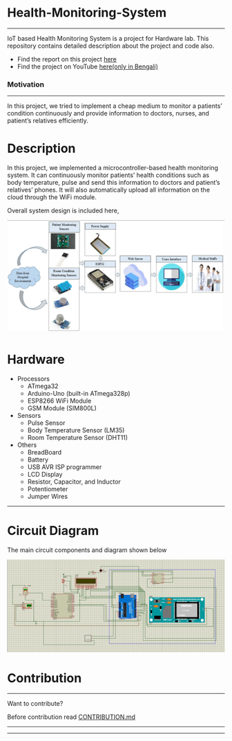 # Health-Monitoring-System

---



IoT based Health Monitoring System is a project for Hardware lab. This repository contains detailed description about the project and code also.

*   Find the report on this project [here](./Presentation/Report%20on%20Health%20Monitoring%20System.pdf)
*   Find the project on YouTube [here(only in Bengali)](https://www.youtube.com/watch?v=d_PLmtr2TyY&ab_channel=MaishaRahman)



### Motivation

---

In this project, we tried to implement a cheap medium to monitor a patients’ condition continuously and provide information to doctors, nurses, and patient’s relatives efficiently. 



# Description

In this project, we implemented a microcontroller-based health monitoring system. It can continuously monitor patients’ health conditions such as body temperature, pulse and send this information to doctors and patient’s relatives’ phones. It will also automatically upload all information on the cloud through the WiFi module.

Overall system design is included here,

![System Design](./Image/System_Design.png)



# Hardware

* Processors
  * ATmega32
  * Arduino-Uno (built-in ATmega328p)
  * ESP8266 WiFi Module
  * GSM Module (SIM800L)
* Sensors
  * Pulse Sensor
  * Body Temperature Sensor (LM35)
  * Room Temperature Sensor (DHT11)
* Others
  * BreadBoard
  * Battery
  * USB AVR ISP programmer
  * LCD Display
  * Resistor, Capacitor, and Inductor
  * Potentiometer
  * Jumper Wires

---



# Circuit Diagram

The main circuit components and diagram shown below

![System Design](./Image/Circuit_Diagram.png)

# Contribution

---

Want to contribute? 

Before contribution read [CONTRIBUTION.md](./CONTRIBUTION.md)



---

---
